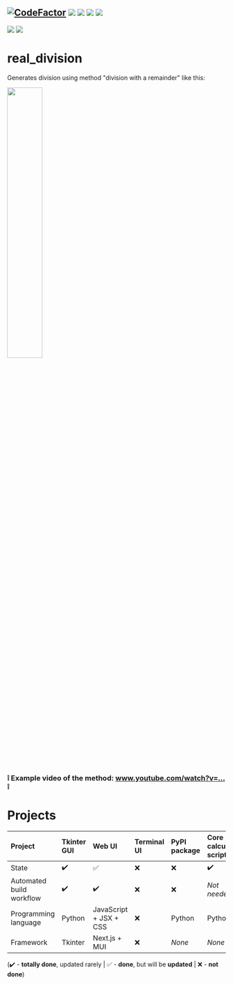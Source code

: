 [![CodeFactor](https://www.codefactor.io/repository/github/MP3Martin/real_division/badge)](#/)
[<img src="https://img.shields.io/github/license/MP3Martin/real_division">](#/)
[<img src="https://img.shields.io/github/stars/MP3Martin/real_division">](#/)
[<img src="https://img.shields.io/github/forks/MP3Martin/real_division">](#/)
[<img src="https://img.shields.io/github/issues/MP3Martin/real_division">](#/)
----
[<img src="https://github.com/MP3Martin/real_division/workflows/Build%20Tkinter%20GUI/badge.svg">](#/)
[<img src="https://github.com/MP3Martin/real_division/workflows/Build%20Next.js%20GUI/badge.svg">](#/)

# real_division
 Generates division using method "division with a remainder" like this:
 
 <a href="#/"><img src="https://user-images.githubusercontent.com/60501493/189485454-df9cec40-8195-49ec-b836-078146240fa5.png" width="40%" /></a>
 <p><span style="color: #666699;"></span></p>
 
<h3><strong>❕ Example video of the method: <a href="https://mp3martin.github.io/misc_gh_pages/video-example?id=DiJu5VeubWs" target="_blank">www.youtube.com/watch?v=...</a> ❕</strong></h3>

# Projects
Project | Tkinter GUI | Web UI | Terminal UI | PyPI package | Core calculation script
:------------ | :-------------| :-------------| :-------------| :-------------| :-------------|
State | :heavy_check_mark: |  :white_check_mark: | :x: | :x: | :heavy_check_mark:
Automated build workflow | :heavy_check_mark: |  :heavy_check_mark: | :x: | :x: | *Not needed*
Programming language | Python |  JavaScript + JSX + CSS | :x: | Python | Python
Framework | Tkinter |  Next.js + MUI | :x: | *None* | *None*

(:heavy_check_mark: - **totally done**, updated rarely | :white_check_mark: - **done**, but will be **updated** | :x: - **not done**)
